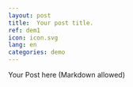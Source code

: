 ```yaml
---
layout: post
title:  Your post title.
ref: dem1
icon: icon.svg
lang: en
categories: demo
---
```


Your Post here (Markdown allowed)
